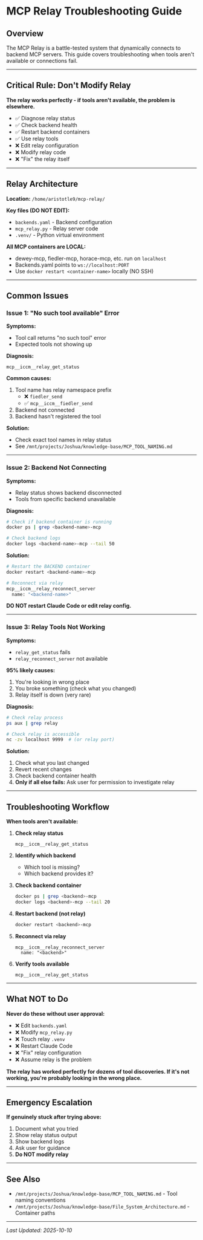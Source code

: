 # MCP Relay Troubleshooting Guide

## Overview
The MCP Relay is a battle-tested system that dynamically connects to backend MCP servers. This guide covers troubleshooting when tools aren't available or connections fail.

---

## Critical Rule: Don't Modify Relay

**The relay works perfectly - if tools aren't available, the problem is elsewhere.**

- ✅ Diagnose relay status
- ✅ Check backend health
- ✅ Restart backend containers
- ✅ Use relay tools
- ❌ Edit relay configuration
- ❌ Modify relay code
- ❌ "Fix" the relay itself

---

## Relay Architecture

**Location:** `/home/aristotle9/mcp-relay/`

**Key files (DO NOT EDIT):**
- `backends.yaml` - Backend configuration
- `mcp_relay.py` - Relay server code
- `.venv/` - Python virtual environment

**All MCP containers are LOCAL:**
- dewey-mcp, fiedler-mcp, horace-mcp, etc. run on `localhost`
- Backends.yaml points to `ws://localhost:PORT`
- Use `docker restart <container-name>` locally (NO SSH)

---

## Common Issues

### Issue 1: "No such tool available" Error

**Symptoms:**
- Tool call returns "no such tool" error
- Expected tools not showing up

**Diagnosis:**
```
mcp__iccm__relay_get_status
```

**Common causes:**
1. Tool name has relay namespace prefix
   - ❌ `fiedler_send`
   - ✅ `mcp__iccm__fiedler_send`
2. Backend not connected
3. Backend hasn't registered the tool

**Solution:**
- Check exact tool names in relay status
- See `/mnt/projects/Joshua/knowledge-base/MCP_TOOL_NAMING.md`

---

### Issue 2: Backend Not Connecting

**Symptoms:**
- Relay status shows backend disconnected
- Tools from specific backend unavailable

**Diagnosis:**
```bash
# Check if backend container is running
docker ps | grep <backend-name>-mcp

# Check backend logs
docker logs <backend-name>-mcp --tail 50
```

**Solution:**
```bash
# Restart the BACKEND container
docker restart <backend-name>-mcp

# Reconnect via relay
mcp__iccm__relay_reconnect_server
  name: "<backend-name>"
```

**DO NOT restart Claude Code or edit relay config.**

---

### Issue 3: Relay Tools Not Working

**Symptoms:**
- `relay_get_status` fails
- `relay_reconnect_server` not available

**95% likely causes:**
1. You're looking in wrong place
2. You broke something (check what you changed)
3. Relay itself is down (very rare)

**Diagnosis:**
```bash
# Check relay process
ps aux | grep relay

# Check relay is accessible
nc -zv localhost 9999  # (or relay port)
```

**Solution:**
1. Check what you last changed
2. Revert recent changes
3. Check backend container health
4. **Only if all else fails:** Ask user for permission to investigate relay

---

## Troubleshooting Workflow

**When tools aren't available:**

1. **Check relay status**
   ```
   mcp__iccm__relay_get_status
   ```

2. **Identify which backend**
   - Which tool is missing?
   - Which backend provides it?

3. **Check backend container**
   ```bash
   docker ps | grep <backend>-mcp
   docker logs <backend>-mcp --tail 20
   ```

4. **Restart backend (not relay)**
   ```bash
   docker restart <backend>-mcp
   ```

5. **Reconnect via relay**
   ```
   mcp__iccm__relay_reconnect_server
     name: "<backend>"
   ```

6. **Verify tools available**
   ```
   mcp__iccm__relay_get_status
   ```

---

## What NOT to Do

**Never do these without user approval:**
- ❌ Edit `backends.yaml`
- ❌ Modify `mcp_relay.py`
- ❌ Touch relay `.venv`
- ❌ Restart Claude Code
- ❌ "Fix" relay configuration
- ❌ Assume relay is the problem

**The relay has worked perfectly for dozens of tool discoveries. If it's not working, you're probably looking in the wrong place.**

---

## Emergency Escalation

**If genuinely stuck after trying above:**
1. Document what you tried
2. Show relay status output
3. Show backend logs
4. Ask user for guidance
5. **Do NOT modify relay**

---

## See Also

- `/mnt/projects/Joshua/knowledge-base/MCP_TOOL_NAMING.md` - Tool naming conventions
- `/mnt/projects/Joshua/knowledge-base/File_System_Architecture.md` - Container paths

---

*Last Updated: 2025-10-10*
